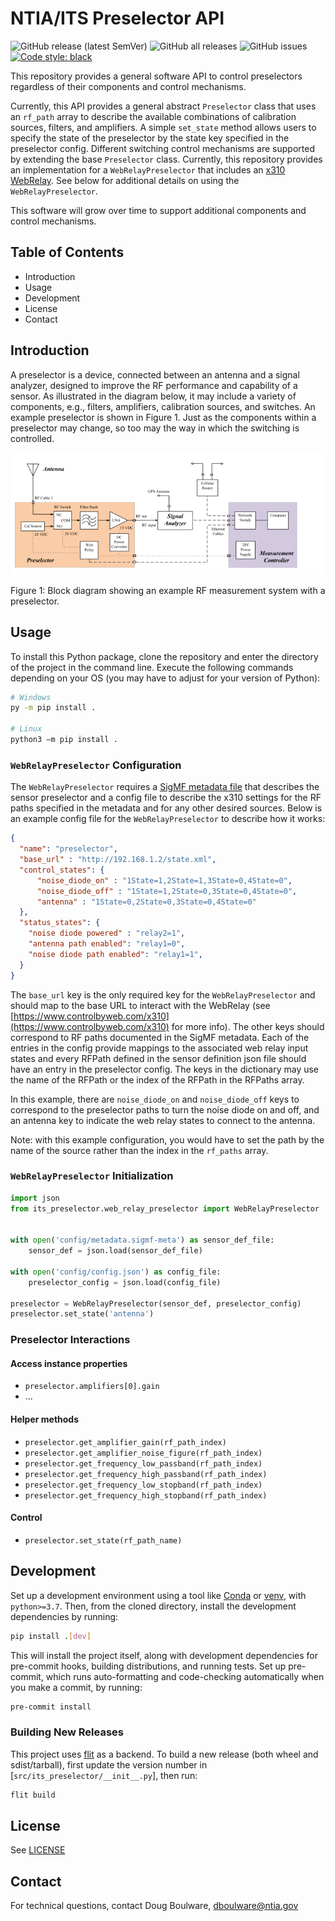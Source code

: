 # NTIA/ITS Preselector API

![GitHub release (latest SemVer)](https://img.shields.io/github/v/release/NTIA/Preselector?display_name=tag&sort=semver)
![GitHub all releases](https://img.shields.io/github/downloads/NTIA/Preselector/total)
![GitHub issues](https://img.shields.io/github/issues/NTIA/Preselector)
[![Code style: black](https://img.shields.io/badge/code%20style-black-000000.svg)](https://github.com/psf/black)

This repository provides a general software API to control preselectors regardless of their
components and control mechanisms.

Currently, this API provides a general abstract `Preselector` class that uses an `rf_path`
array to describe the available combinations of calibration sources, filters, and amplifiers.
A simple `set_state` method allows users to specify the state of the preselector by the state
key specified in the preselector config. Different switching control mechanisms are supported
by extending the base `Preselector` class. Currently, this repository provides an implementation
for a `WebRelayPreselector` that includes an [x310 WebRelay](https://www.controlbyweb.com/x310/).
See below for additional details on using the `WebRelayPreselector`.

This software will grow over time to support additional components and control mechanisms.

## Table of Contents

- Introduction
- Usage
- Development
- License
- Contact

## Introduction

A preselector is a device, connected between an antenna and a signal analyzer, designed to
improve the RF performance and capability of a sensor. As illustrated in the diagram below,
it may include a variety of components, e.g., filters, amplifiers, calibration sources, and
switches. An example preselector is shown in Figure 1. Just as the components within a preselector
may change, so too may the way in which the switching is controlled.

![Preselector Diagram](/docs/img/preselector.png)
<figcaption>Figure 1: Block diagram showing an example RF measurement system with a preselector.</figcaption>

## Usage

To install this Python package, clone the repository and enter the directory of the
project in the command line. Execute the following commands depending on your OS (you may
have to adjust for your version of Python):

```bash
# Windows
py -m pip install .

# Linux
python3 –m pip install .
```

### `WebRelayPreselector` Configuration

The `WebRelayPreselector` requires a [SigMF metadata file](https://Github.com/NTIA/sigmf-ns-ntia)
that describes the sensor preselector and a config file to describe the x310 settings for
the RF paths specified in the metadata and for any other desired sources. Below is an
example config file for the `WebRelayPreselector` to describe how it works:

```json
{
  "name": "preselector",
  "base_url" : "http://192.168.1.2/state.xml",
  "control_states": {
      "noise_diode_on" : "1State=1,2State=1,3State=0,4State=0",
      "noise_diode_off" : "1State=1,2State=0,3State=0,4State=0",
      "antenna" : "1State=0,2State=0,3State=0,4State=0"
  },
  "status_states": {
    "noise diode powered" : "relay2=1",
    "antenna path enabled": "relay1=0",
    "noise diode path enabled": "relay1=1",
  }
}
```

The `base_url` key is the only required key for the `WebRelayPreselector` and should map
to the base URL to interact with the WebRelay (see
[https://www.controlbyweb.com/x310](https://www.controlbyweb.com/x310) for more info).
The other keys should correspond to RF paths documented in the SigMF metadata. Each of the
entries in the config provide mappings to the associated web relay input states and every
RFPath defined in the sensor definition json file should have an entry in the preselector
config. The keys in the dictionary may use the name of the RFPath or the index of the RFPath
in the RFPaths array.

In this example, there are `noise_diode_on` and `noise_diode_off` keys to correspond to the
preselector paths to turn the noise diode on and off, and an antenna key to indicate the
web relay states to connect to the antenna.

Note: with this example configuration, you would have to set the path by the name of the
source rather than the index in the `rf_paths` array.

### `WebRelayPreselector` Initialization

```python
import json
from its_preselector.web_relay_preselector import WebRelayPreselector


with open('config/metadata.sigmf-meta') as sensor_def_file:
    sensor_def = json.load(sensor_def_file)

with open('config/config.json') as config_file:
    preselector_config = json.load(config_file)

preselector = WebRelayPreselector(sensor_def, preselector_config)
preselector.set_state('antenna')
```

### Preselector Interactions

#### Access instance properties

- `preselector.amplifiers[0].gain`
- ...

#### Helper methods

- `preselector.get_amplifier_gain(rf_path_index)`
- `preselector.get_amplifier_noise_figure(rf_path_index)`
- `preselector.get_frequency_low_passband(rf_path_index)`
- `preselector.get_frequency_high_passband(rf_path_index)`
- `preselector.get_frequency_low_stopband(rf_path_index)`
- `preselector.get_frequency_high_stopband(rf_path_index)`

#### Control

- `preselector.set_state(rf_path_name)`

## Development

Set up a development environment using a tool like [Conda](https://docs.conda.io/en/latest/)
or [venv](https://docs.python.org/3/library/venv.html#module-venv), with `python>=3.7`. Then,
from the cloned directory, install the development dependencies by running:

```bash
pip install .[dev]
```

This will install the project itself, along with development dependencies for pre-commit
hooks, building distributions, and running tests. Set up pre-commit, which runs auto-formatting
and code-checking automatically when you make a commit, by running:

```bash
pre-commit install
```

### Building New Releases

This project uses [flit](https://github.com/pypa/flit) as a backend. To build a new release
(both wheel and sdist/tarball), first update the version number in
[`src/its_preselector/__init__.py`], then run:

```bash
flit build
```

## License

See [LICENSE](LICENSE.md)

## Contact

For technical questions, contact Doug Boulware, dboulware@ntia.gov

